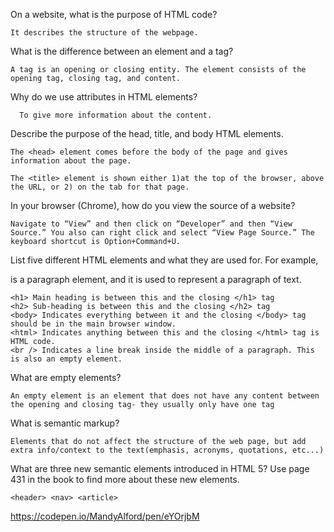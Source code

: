 On a website, what is the purpose of HTML code?

    It describes the structure of the webpage.

What is the difference between an element and a tag?


    A tag is an opening or closing entity. The element consists of the opening tag, closing tag, and content.

Why do we use attributes in HTML elements?


      To give more information about the content.

Describe the purpose of the head, title, and body HTML elements.


    The <head> element comes before the body of the page and gives information about the page.

    The <title> element is shown either 1)at the top of the browser, above the URL, or 2) on the tab for that page.

In your browser (Chrome), how do you view the source of a website?


    Navigate to “View” and then click on “Developer” and then “View Source.” You also can right click and select “View Page Source.” The keyboard shortcut is Option+Command+U.

List five different HTML elements and what they are used for. For example, <p></p> is a paragraph element, and it is used to represent a paragraph of text.


    <h1> Main heading is between this and the closing </h1> tag
    <h2> Sub-heading is between this and the closing </h2> tag
    <body> Indicates everything between it and the closing </body> tag should be in the main browser window.
    <html> Indicates anything between this and the closing </html> tag is HTML code.
    <br /> Indicates a line break inside the middle of a paragraph. This is also an empty element.

What are empty elements?


    An empty element is an element that does not have any content between the opening and closing tag- they usually only have one tag

What is semantic markup?


    Elements that do not affect the structure of the web page, but add extra info/context to the text(emphasis, acronyms, quotations, etc...)

What are three new semantic elements introduced in HTML 5? Use page 431 in the book to find more about these new elements.


    <header> <nav> <article>

  https://codepen.io/MandyAlford/pen/eYOrjbM

